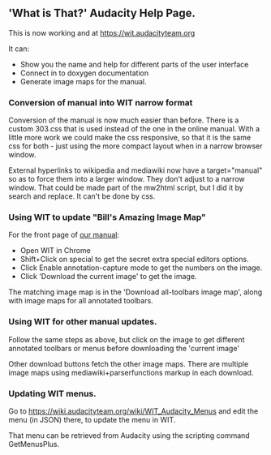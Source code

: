 ## 'What is That?' Audacity Help Page.

This is now working and at https://wit.audacityteam.org

It can:

* Show you the name and help for different parts of the user interface
* Connect in to doxygen documentation
* Generate image maps for the manual.

### Conversion of manual into WIT narrow format

Conversion of the manual is now much easier than before.  There is 
a custom 303.css that is used instead of the one in the online manual.
With a little more work we could make the css responsive, so that it 
is the same css for both - just using the more compact layout when in a
narrow browser window.

External hyperlinks to wikipedia and mediawiki now have a target="manual" 
so as to force them into a larger window.  They don't adjust 
to a narrow window.  That could be made part of the mw2html script, but 
I did it by search and replace.  It can't be done by css.

### Using WIT to update "Bill's Amazing Image Map" 

For the front page of [our manual]([https:alphamanual.audacityteam.org): 

* Open WIT in Chrome
* Shift+Click on special to get the secret extra special editors options.  
* Click Enable annotation-capture mode to get the numbers on the image.  
* Click 'Download the current image' to get the image.  


The matching image map is in the 'Download all-toolbars image map', 
along with image maps for all annotated toolbars.
 
### Using WIT for other manual updates.

Follow the same steps as above, but click on the image to get different 
annotated toolbars or menus before downloading the 'current image'
 
Other download buttons fetch the other image maps.  There are multiple 
image maps using mediawiki+parserfunctions markup in each download.   


### Updating WIT menus.
 
Go to https://wiki.audacityteam.org/wiki/WIT_Audacity_Menus and edit 
the menu (in JSON) there, to update the menu in WIT.
 
That menu can be retrieved from Audacity using the scripting command 
GetMenusPlus.

